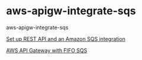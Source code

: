 # aws-apigw-integrate-sqs
aws-apigw-integrate-sqs

[Set up REST API and an Amazon SQS integration](https://repost.aws/knowledge-center/api-gateway-rest-api-sqs-errors)

[AWS API Gateway with FIFO SQS](https://www.youtube.com/watch?v=dXa9KA-G9Dg)
